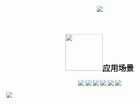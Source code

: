 <p align = "center">
  <img src="https://readme-typing-svg.demolab.com?font=Fira+Code&pause=1000&color=1ADAF7&multiline=true&width=350&height=100&lines=%E6%96%B0%E4%B8%80%E4%BB%A3%E7%9A%84%E6%99%BA%E8%83%BD%E7%BB%88%E7%AB%AF%E6%93%8D%E4%BD%9C%E7%B3%BB%E7%BB%9F%EF%BC%81;HUAWEI-Harmony(%E4%B8%87%E7%89%A9%E4%BA%92%E8%81%94%E6%96%B0%E7%89%B9%E5%BE%81%EF%BC%81%EF%BC%89;%E5%8D%8E%E4%B8%BA+-+%E6%9E%84%E5%BB%BA%E4%B8%87%E7%89%A9%E4%BA%92%E8%81%94%E7%9A%84%E6%99%BA%E8%83%BD%E4%B8%96%E7%95%8C%EF%BC%81">
  </p>
  <br>
  <h2 align = "center"><img width = "100px"src="https://consumer.huawei.com/etc/designs/huawei-cbg-site/clientlib-campaign-v4/common-v4/images/logo.svg">应用场景</h2>
  <p align = "center">
    <img src="https://img.shields.io/badge/Harmony-%E6%99%BA%E8%83%BD%E5%AE%B6%E5%B1%85-brightgreen">
   <img src="https://img.shields.io/badge/Harmony-%E6%99%BA%E6%85%A7%E5%87%BA%E8%A1%8C-yellowgreen">
   <img src="https://img.shields.io/badge/Harmony-%E8%BF%90%E5%8A%A8%E5%81%A5%E5%BA%B7-orange">
   <img src="https://img.shields.io/badge/Harmony-%E6%99%BA%E6%85%A7%E5%8A%9E%E5%85%AC-green">
   <img src="https://img.shields.io/badge/Harmony-%E5%BD%B1%E9%9F%B3%E5%A8%B1%E4%B9%90-blue">
   <img src="https://img.shields.io/badge/Harmony-%E6%95%99%E8%82%B2%E5%85%B3%E6%80%80-pink">
  </p>
  <img src = "http://doxygen.weharmonyos.com/kernel_2common_2main_8c_a6e2a1207f95c6aaaf4a26e8e68a7a1e1_cgraph.png">
  
  

